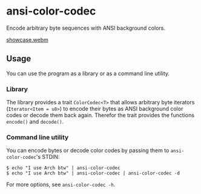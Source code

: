 # ansi-color-codec
Encode arbitrary byte sequences with ANSI background colors.

[showcase.webm](https://user-images.githubusercontent.com/3766192/201553147-a4a18950-e346-4d61-833a-804b72f98fd6.webm)

## Usage
You can use the program as a library or as a command line utility.

### Library
The library provides a trait `ColorCodec<T>` that allows arbitrary byte 
iterators 
(`Iterator<Item = u8>`) to encode their bytes as ANSI background color 
codes or decode them back again.
Therefor the trait provides the functions `encode()` and 
`decode()`.

### Command line utility
You can encode bytes or decode color codes by passing them to 
`ansi-color-codec`'s STDIN:

```shell
$ echo "I use Arch btw" | ansi-color-codec
$ echo "I use Arch btw" | ansi-color-codec | ansi-color-codec -d
```

For more options, see `ansi-color-codec -h`.
